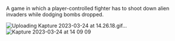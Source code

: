 A game in which a player-controlled fighter has to shoot down alien invaders while dodging bombs dropped.

![Uploading Kapture 2023-03-24 at 14.26.18.gif…]()
![Kapture 2023-03-24 at 14 09 09](https://user-images.githubusercontent.com/112631548/227553490-1973311c-662d-4e9a-9df6-8074e3ceb0f8.gif)
